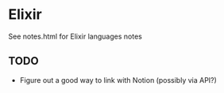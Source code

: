 # Elixir

See notes.html for Elixir languages notes

## TODO

- Figure out a good way to link with Notion (possibly via API?)

